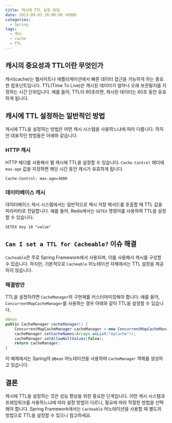 ```yaml
---
title: 캐시에 TTL 설정 방법
date: 2023-09-03 20:00:00 +0900
categories:
  - Spring
tags:
  - 캐시
  - cache
  - TTL
---
```

## 캐시의 중요성과 TTL이란 무엇인가

캐시(cache)는 웹사이트나 애플리케이션에서 빠른 데이터 접근을 가능하게 하는 중요한 컴포넌트입니다. TTL(Time To Live)은 캐시된 데이터가 얼마나 오래 보관될지를 지정하는 시간 단위입니다. 예를 들어, TTL이 60초라면, 캐시된 데이터는 60초 동안 유효하게 됩니다.

## 캐시에 TTL 설정하는 일반적인 방법

캐시에 TTL을 설정하는 방법은 어떤 캐시 시스템을 사용하느냐에 따라 다릅니다. 하지만 대표적인 방법들은 아래와 같습니다.

### HTTP 캐시

HTTP 헤더를 사용해서 웹 캐시에 TTL을 설정할 수 있습니다. `Cache-Control` 헤더에 `max-age` 값을 지정하면 해당 시간 동안 캐시가 유효하게 됩니다.

```plaintext
Cache-Control: max-age=3600
```

### 데이터베이스 캐시

데이터베이스 캐시 시스템에서는 일반적으로 캐시 저장 메서드를 호출할 때 TTL 값을 파라미터로 전달합니다. 예를 들어, Redis에서는 `SETEX` 명령어를 사용하여 TTL을 설정할 수 있습니다.

```plaintext
SETEX key 10 "value"
```

## `Can I set a TTL for Cacheable?` 이슈 해결

 `Cacheable`은 주로 Spring Framework에서 사용되며, 이를 사용해서 캐시를 구성할 수 있습니다. 하지만, 기본적으로 `Cacheable` 어노테이션 자체에서는 TTL 설정을 제공하지 않습니다.

### 해결방안

TTL을 설정하려면 `CacheManager`의 구현체를 커스터마이징해야 합니다. 예를 들어, `ConcurrentMapCacheManager`를 사용하는 경우 아래와 같이 TTL을 설정할 수 있습니다.

```java
@Bean
public CacheManager cacheManager() {
    ConcurrentMapCacheManager cacheManager = new ConcurrentMapCacheManager();
    cacheManager.setCacheNames(Arrays.asList("myCache"));
    cacheManager.setAllowNullValues(false);
    return cacheManager;
}
```

이 예제에서는 Spring의 `@Bean` 어노테이션을 사용하여 `CacheManager` 객체를 생성하고 있습니다.

## 결론

캐시에 TTL을 설정하는 것은 성능 향상을 위한 중요한 단계입니다. 어떤 캐시 시스템과 프레임워크를 사용하느냐에 따라 설정 방법이 다르니, 필요에 따라 적절한 방법을 선택해야 합니다. Spring Framework에서는 `Cacheable` 어노테이션을 사용할 때 별도의 방법으로 TTL을 설정할 수 있으니 참고하세요.
